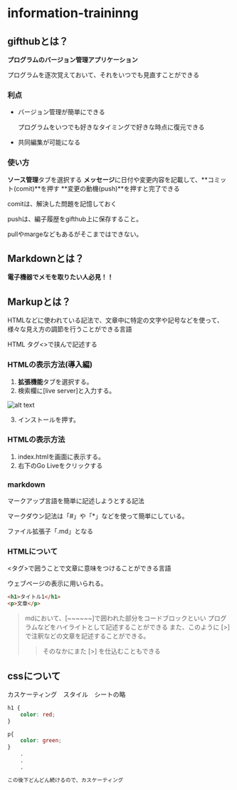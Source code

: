 # information-traininng

## gifthubとは？

**プログラムのバージョン管理アプリケーション**

プログラムを逐次覚えておいて、それをいつでも見直すことができる

### 利点
* バージョン管理が簡単にできる

    プログラムをいつでも好きなタイミングで好きな時点に復元できる

* 共同編集が可能になる

### 使い方
**ソース管理**タブを選択する
**メッセージ**に日付や変更内容を記載して、**コミット(comit)**を押す
**変更の動機(push)**を押すと完了できる

comitは、解決した問題を記憶しておく

pushは、編子履歴をgifthub上に保存すること。

pullやmargeなどもあるがそこまではできない。

## Markdownとは？

**電子機器でメモを取りたい人必見！！**


## Markupとは？
HTMLなどに使われている記法で、文章中に特定の文字や記号などを使って、様々な見え方の調節を行うことができる言語

HTML タグ<>で挟んで記述する

### HTMLの表示方法(導入編)
1. **拡張機能**タブを選択する。
2. 検索欄に[live server]と入力する。

![alt text](image.png)

3. インストールを押す。

### HTMLの表示方法
1. index.htmlを画面に表示する。
2. 右下のGo Liveをクリックする

### markdown

マークアップ言語を簡単に記述しようとする記法

マークダウン記法は「#」や「*」などを使って簡単にしている。

ファイル拡張子「.md」となる

### HTMLについて
<タグ>で囲うことで文章に意味をつけることができる言語

ウェブページの表示に用いられる。

~~~html
<h1>タイトル1</h1>
<p>文章</p>
~~~

> mdにおいて、[~~~~~~]で囲われた部分をコードブロックといい
プログラムなどをハイライトとして記述することができる
> また、このように [>] で注釈などの文章を記述することができる。
>> そのなかにまた [>] を仕込むこともできる

## cssについて

カスケーティング　スタイル　シートの略

~~~css
h1 {
    color: red;
}

p{
    color: green;
}
    .
    .
    .

この後下どんどん続けるので、カスケーティング